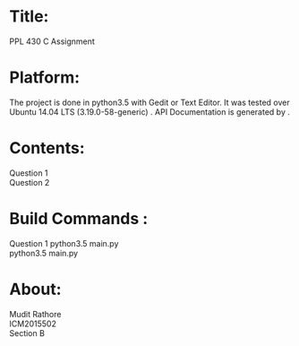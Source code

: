 # Title:
PPL 430 C Assignment
# Platform:
The project is done in python3.5 with Gedit or Text Editor. It was tested over Ubuntu 14.04 LTS (3.19.0-58-generic) .<be /> API Documentation is generated by .
# Contents:
Question 1 <br />
Question 2
# Build Commands :
Question 1
python3.5 main.py <br />
python3.5 main.py <br />
# About:
Mudit Rathore <br />
ICM2015502 <br />
Section B
